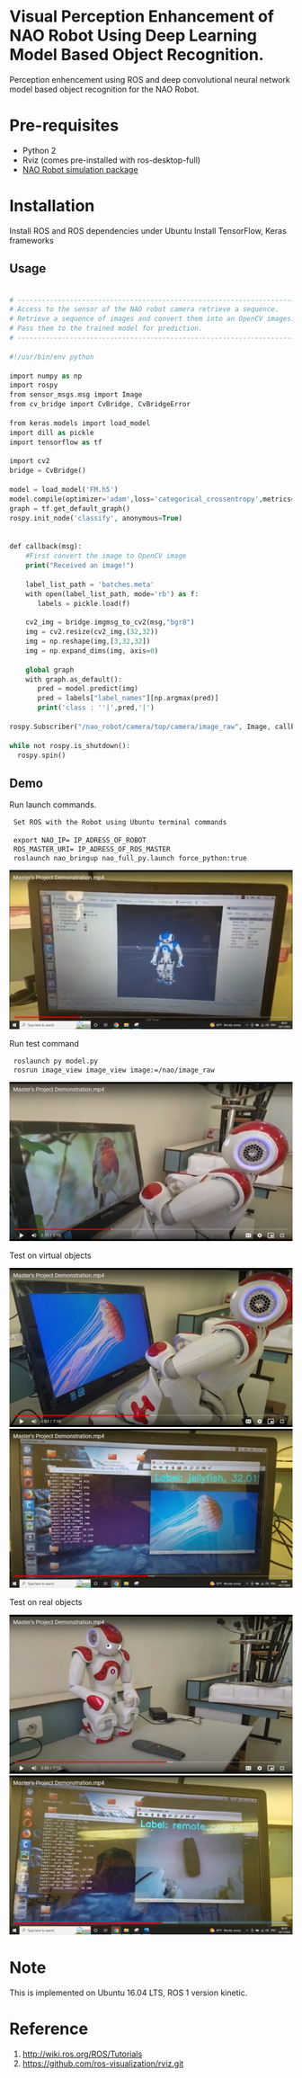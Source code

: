 # Visual Perception Enhancement of NAO Robot Using Deep Learning Model Based Object Recognition.

Perception enhencement using ROS and deep convolutional neural network model  based object recognition for the NAO Robot.

# Pre-requisites
- Python 2 
- Rviz (comes pre-installed with ros-desktop-full)
- [NAO Robot simulation package](http://wiki.ros.org/nao.git)
# Installation

Install ROS and ROS dependencies under Ubuntu
Install TensorFlow, Keras frameworks

## Usage

```PHP

# -----------------------------------------------------------------------------------
# Access to the sensor of the NAO robot camera retrieve a sequence.
# Retrieve a sequence of images and convert them into an OpenCV images.
# Pass them to the trained model for prediction.
# -----------------------------------------------------------------------------------

#!/usr/bin/env python

import numpy as np
import rospy
from sensor_msgs.msg import Image
from cv_bridge import CvBridge, CvBridgeError

from keras.models import load_model
import dill as pickle
import tensorflow as tf

import cv2
bridge = CvBridge()

model = load_model('FM.h5')
model.compile(optimizer='adam',loss='categorical_crossentropy',metrics=['accuracy'])
graph = tf.get_default_graph()
rospy.init_node('classify', anonymous=True)


def callback(msg):
    #First convert the image to OpenCV image 
    print("Received an image!")

    label_list_path = 'batches.meta'
    with open(label_list_path, mode='rb') as f:
       labels = pickle.load(f)

    cv2_img = bridge.imgmsg_to_cv2(msg,"bgr8")
    img = cv2.resize(cv2_img,(32,32))
    img = np.reshape(img,[3,32,32])
    img = np.expand_dims(img, axis=0) 
    
    global graph
    with graph.as_default():
       pred = model.predict(img)
       pred = labels["label_names"][np.argmax(pred)]
       print('class : ''|',pred,'|')  

rospy.Subscriber("/nao_robot/camera/top/camera/image_raw", Image, callback, queue_size = 1, buff_size = 16777216)

while not rospy.is_shutdown():
  rospy.spin() 

```
## Demo
Run launch commands.

     Set ROS with the Robot using Ubuntu terminal commands

     export NAO_IP= IP_ADRESS_OF_ROBOT
     ROS_MASTER_URI= IP_ADRESS_OF_ROS_MASTER
     roslaunch nao_bringup nao_full_py.launch force_python:true

![1.PNG](images/1.PNG)

Run test command

     roslaunch py model.py
     rosrun image_view image_view image:=/nao/image_raw
![2.PNG](images/2.PNG)

Test on virtual objects

![3.PNG](images/3.PNG)
![4.PNG](images/4.PNG)

Test on real objects

![5.PNG](images/5.PNG)
![6.PNG](images/6.PNG)

# Note
This is implemented on Ubuntu 16.04 LTS, ROS 1 version kinetic.

# Reference
1. http://wiki.ros.org/ROS/Tutorials
2. https://github.com/ros-visualization/rviz.git
